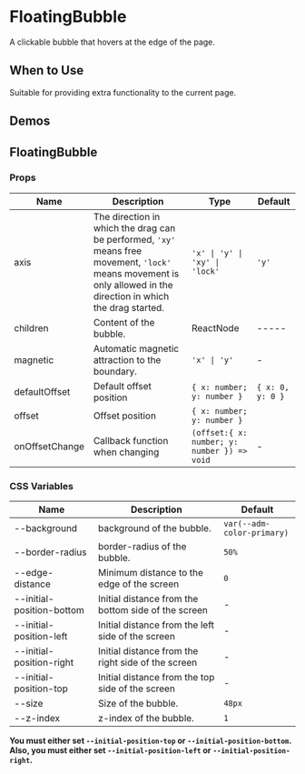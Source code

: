 # FloatingBubble <Experimental></Experimental>

A clickable bubble that hovers at the edge of the page.

## When to Use

Suitable for providing extra functionality to the current page.

## Demos

<code src="./demos/demo1.tsx"></code>

<code src="./demos/demo2.tsx"></code>

<code src="./demos/demo3.tsx"></code>

<code src="./demos/demo4.tsx"></code>

## FloatingBubble

### Props

| Name | Description | Type | Default |
| --- | --- | --- | --- |
| axis | The direction in which the drag can be performed, `'xy'` means free movement, `'lock'` means movement is only allowed in the direction in which the drag started. | `'x' \| 'y' \| 'xy' \| 'lock'` | `'y'` |
| children | Content of the bubble. | ReactNode | ----- |
| magnetic | Automatic magnetic attraction to the boundary. | `'x' \| 'y'` | - |
| defaultOffset | Default offset position | `{ x: number; y: number }` | `{ x: 0, y: 0 }` |
| offset | Offset position | `{ x: number; y: number }` |  |
| onOffsetChange | Callback function when changing | `(offset:{ x: number; y: number }) => void` | - |

### CSS Variables

| Name | Description | Default |
| --- | --- | --- |
| --background | background of the bubble. | `var(--adm-color-primary)` |
| --border-radius | border-radius of the bubble. | `50%` |
| --edge-distance | Minimum distance to the edge of the screen | `0` |
| --initial-position-bottom | Initial distance from the bottom side of the screen | - |
| --initial-position-left | Initial distance from the left side of the screen | - |
| --initial-position-right | Initial distance from the right side of the screen | - |
| --initial-position-top | Initial distance from the top side of the screen | - |
| --size | Size of the bubble. | `48px` |
| --z-index | z-index of the bubble. | `1` |

**You must either set `--initial-position-top` or `--initial-position-bottom`. Also, you must either set `--initial-position-left` or `--initial-position-right`.**
